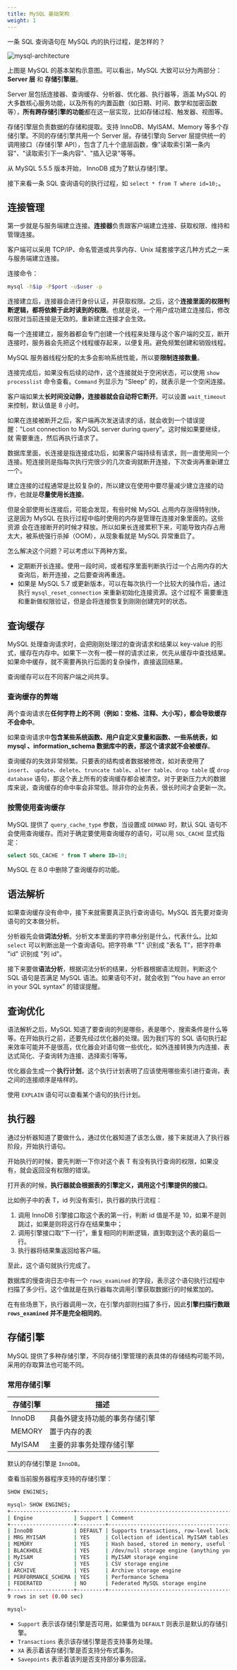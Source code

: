 ```yaml
---
title: MySQL 基础架构
weight: 1
---
```


一条 SQL 查询语句在 MySQL 内的执行过程，是怎样的？

![mysql-architecture](../../../images/mysql-architecture.png)

上图是 MySQL 的基本架构示意图。可以看出，MySQL 大致可以分为两部分：**Server 层** 和 **存储引擎层**。

Server 层包括连接器、查询缓存、分析器、优化器、执行器等，涵盖 MySQL 的大多数核心服务功能，以及所有的内置函数（如日期、时间、数学和加密函数等），**所有跨存储引擎的功能**都在这一层实现，比如存储过程、触发器、视图等。

存储引擎层负责数据的存储和提取。支持 InnoDB、MyISAM、Memory 等多个存储引擎。不同的存储引擎共用一个 Server 层。存储引擎向 Server 层提供统一的调用接口（存储引擎 API），包含了几十个底层函数，像"读取索引第一条内容"、"读取索引下一条内容"、"插入记录"等等。

从 MySQL 5.5.5 版本开始， InnoDB 成为了默认存储引擎。

接下来看一条 SQL 查询语句的执行过程，如 `select * from T where id=10;`。

## 连接管理

第一步就是与服务端建立连接。**连接器**负责跟客户端建立连接、获取权限、维持和管理连接。

客户端可以采用 TCP/IP、命名管道或共享内存、Unix 域套接字这几种方式之一来与服务端建立连接。

连接命令：

```bash
mysql -h$ip -P$port -u$user -p
```

连接建立后，连接器会进行身份认证，并获取权限。之后，这个**连接里面的权限判断逻辑，都将依赖于此时读到的权限**。也就是说，一个用户成功建立连接后，修改权限对当前连接是无效的。重新建立连接才会生效。

每一个连接建立，服务器都会专门创建一个线程来处理与这个客户端的交互，断开连接时，服务器会先把这个线程缓存起来，以便复用。避免频繁创建和销毁线程。

MySQL 服务器线程分配的太多会影响系统性能，所以要**限制连接数量**。

连接完成后，如果没有后续的动作，这个连接就处于空闲状态，可以使用 `show processlist` 命令查看。`Command` 列显示为 "Sleep" 的，就表示是一个空闲连接。

客户端如果太**长时间没动静，连接器就会自动将它断开**。可以设置 `wait_timeout` 来控制，默认值是 8 小时。

如果在连接被断开之后，客户端再次发送请求的话，就会收到一个错误提醒："Lost connection to MySQL server during query"。这时候如果要继续，就
需要重连，然后再执行请求了。

数据库里面，长连接是指连接成功后，如果客户端持续有请求，则一直使用同一个连接。短连接则是指每次执行完很少的几次查询就断开连接，下次查询再重新建立一个。

建立连接的过程通常是比较复杂的，所以建议在使用中要尽量减少建立连接的动作，也就是**尽量使用长连接**。

但是全部使用长连接后，可能会发现，有些时候 MySQL 占用内存涨得特别快，这是因为 MySQL 在执行过程中临时使用的内存是管理在连接对象里面的。这些资源
会在连接断开的时候才释放。所以如果长连接累积下来，可能导致内存占用太大，被系统强行杀掉（OOM），从现象看就是 MySQL 异常重启了。

怎么解决这个问题？可以考虑以下两种方案。

- 定期断开长连接。使用一段时间，或者程序里面判断执行过一个占用内存的大查询后，断开连接，之后要查询再重连。
- 如果是 MySQL 5.7 或更新版本，可以在每次执行一个比较大的操作后，通过执行 `mysql_reset_connection` 来重新初始化连接资源。这个过程不
需要重连和重新做权限验证，但是会将连接恢复到刚刚创建完时的状态。

## 查询缓存

MySQL 处理查询请求时，会把刚刚处理过的查询请求和结果以 key-value 的形式，缓存在内存中。如果下一次有一模一样的请求过来，优先从缓存中查找结果。如果命中缓存，就不需要再执行后面的复杂操作，直接返回结果。

查询缓存可以在不同客户端之间共享。

### 查询缓存的弊端

两个查询请求在**任何字符上的不同（例如：空格、注释、大小写），都会导致缓存不会命中**。

如果查询请求中**包含某些系统函数、用户自定义变量和函数、一些系统表，如 mysql 、information_schema 数据库中的表，那这个请求就不会被缓存**。

查询缓存的失效非常频繁。只要表的结构或者数据被修改，如对表使用了 `insert`、 `update`、`delete`、`truncate table`、`alter table`、`drop table` 或 `drop database` 语句，那这个表上所有的查询缓存都会被清空。对于更新压力大的数据库来说，查询缓存的命中率会非常低。除非你的业务表，很长时间才会更新一次。

### 按需使用查询缓存

MySQL 提供了 `query_cache_type` 参数，当设置成 `DEMAND` 时，默认 SQL 语句不会使用查询缓存。而对于确定要使用查询缓存的语句，可以用 `SQL_CACHE` 显式指定：

```sql
select SQL_CACHE * from T where ID=10;
```

MySQL 在 8.0 中删除了查询缓存的功能。

## 语法解析

如果查询缓存没有命中，接下来就需要真正执行查询语句。MySQL 首先要对查询语句的文本做分析。

分析器先会做**词法分析**。分析文本里面的字符串分别是什么，代表什么。比如 `select` 可以判断出是一个查询语句。把字符串 "T" 识别成 "表名 T"，把字符串 "id" 识别成 "列 id"。

接下来要做**语法分析**，根据词法分析的结果，分析器根据语法规则，判断这个 SQL 语句是否满足 MySQL 语法。如果语句不对，就会收到 “You have an error in your SQL syntax” 的错误提醒。

## 查询优化

语法解析之后，MySQL 知道了要查询的列是哪些，表是哪个，搜索条件是什么等等。在开始执行之前，还要先经过优化器的处理。因为我们写的 SQL 语句执行起来效率可能并不是很高，优化器会对语句做一些优化，如外连接转换为内连接、表达式简化、子查询转为连接、选择索引等等。

优化器会生成一个**执行计划**，这个执行计划表明了应该使用哪些索引进行查询，表之间的连接顺序是啥样的。

使用 `EXPLAIN` 语句可以查看某个语句的执行计划。

## 执行器

通过分析器知道了要做什么，通过优化器知道了该怎么做，接下来就进入了执行器阶段，开始执行语句。

开始执行的时候，要先判断一下你对这个表 T 有没有执行查询的权限，如果没有，就会返回没有权限的错误。

打开表的时候，**执行器就会根据表的引擎定义，调用这个引擎提供的接口**。

比如例子中的表 T，id 列没有索引，执行器的执行流程：

1. 调用 InnoDB 引擎接口取这个表的第一行，判断 id 值是不是 10，如果不是则跳过，如果是则将这行存在结果集中；
2. 调用引擎接口取“下一行”，重复相同的判断逻辑，直到取到这个表的最后一行。
3. 执行器将结果集返回给客户端。

至此，这个语句就执行完成了。

数据库的慢查询日志中有一个 `rows_examined` 的字段，表示这个语句执行过程中扫描了多少行。这个值就是在执行器每次调用引擎获取数据行的时候累加的。

在有些场景下，执行器调用一次，在引擎内部则扫描了多行，因此**引擎扫描行数跟 `rows_examined` 并不是完全相同的**。

## 存储引擎

MySQL 提供了多种存储引擎，不同存储引擎管理的表具体的存储结构可能不同，采用的存取算法也可能不同。

### 常用存储引擎

| 存储引擎 | 描述 |
| -----  | ----- |
| InnoDB | 具备外键支持功能的事务存储引擎 |
| MEMORY | 置于内存的表 |
| MyISAM | 主要的非事务处理存储引擎 |

默认的存储引擎是 `InnoDB`。

查看当前服务器程序支持的存储引擎：

```sh
SHOW ENGINES;

mysql> SHOW ENGINES;
+--------------------+---------+----------------------------------------------------------------+--------------+------+------------+
| Engine             | Support | Comment                                                        | Transactions | XA   | Savepoints |
+--------------------+---------+----------------------------------------------------------------+--------------+------+------------+
| InnoDB             | DEFAULT | Supports transactions, row-level locking, and foreign keys     | YES          | YES  | YES        |
| MRG_MYISAM         | YES     | Collection of identical MyISAM tables                          | NO           | NO   | NO         |
| MEMORY             | YES     | Hash based, stored in memory, useful for temporary tables      | NO           | NO   | NO         |
| BLACKHOLE          | YES     | /dev/null storage engine (anything you write to it disappears) | NO           | NO   | NO         |
| MyISAM             | YES     | MyISAM storage engine                                          | NO           | NO   | NO         |
| CSV                | YES     | CSV storage engine                                             | NO           | NO   | NO         |
| ARCHIVE            | YES     | Archive storage engine                                         | NO           | NO   | NO         |
| PERFORMANCE_SCHEMA | YES     | Performance Schema                                             | NO           | NO   | NO         |
| FEDERATED          | NO      | Federated MySQL storage engine                                 | NULL         | NULL | NULL       |
+--------------------+---------+----------------------------------------------------------------+--------------+------+------------+
9 rows in set (0.00 sec)

mysql>
```

- `Support` 表示该存储引擎是否可用，如果值为 `DEFAULT` 则表示是默认的存储引擎。
- `Transactions` 表示该存储引擎是否支持事务处理。
- `XA` 表示着该存储引擎是否支持分布式事务。
- `Savepoints` 表示着该列是否支持部分事务回滚。
